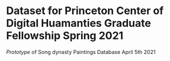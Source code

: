 # Dataset for Princeton Center of Digital Huamanties Graduate Fellowship Spring 2021
*Prototype* of Song dynasty Paintings Database
April 5th 2021
